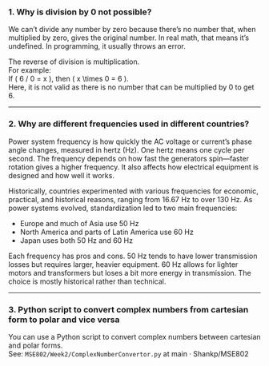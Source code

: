 ### 1. Why is division by 0 not possible?


We can’t divide any number by zero because there’s no number that, when multiplied by zero, gives the original number. In real math, that means it’s undefined. In programming, it usually throws an error.

The reverse of division is multiplication.  
For example:  
If \( 6 / 0 = x \), then \( x \times 0 = 6 \).  
Here, it is not valid as there is no number that can be multiplied by 0 to get 6.

---

### 2. Why are different frequencies used in different countries?

Power system frequency is how quickly the AC voltage or current’s phase angle changes, measured in hertz (Hz). One hertz means one cycle per second. The frequency depends on how fast the generators spin—faster rotation gives a higher frequency. It also affects how electrical equipment is designed and how well it works.

Historically, countries experimented with various frequencies for economic, practical, and historical reasons, ranging from 16.67 Hz to over 130 Hz. As power systems evolved, standardization led to two main frequencies:  
- Europe and much of Asia use 50 Hz  
- North America and parts of Latin America use 60 Hz  
- Japan uses both 50 Hz and 60 Hz

Each frequency has pros and cons. 50 Hz tends to have lower transmission losses but requires larger, heavier equipment. 60 Hz allows for lighter motors and transformers but loses a bit more energy in transmission. The choice is mostly historical rather than technical.

---

### 3. Python script to convert complex numbers from cartesian form to polar and vice versa

You can use a Python script to convert complex numbers between cartesian and polar forms.  
See: `MSE802/Week2/ComplexNumberConvertor.py` at main · Shankp/MSE802





